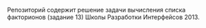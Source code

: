 Репозиторий содержит решение задачи вычисления списка факторионов (задание 13) Школы Разработки Интерфейсов  2013. 
